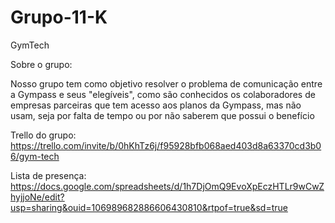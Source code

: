 # Grupo-11-K

GymTech

Sobre o grupo:

Nosso grupo tem como objetivo resolver o problema de comunicação entre a Gympass e seus "elegíveis", como são conhecidos os colaboradores de empresas parceiras que tem acesso aos planos da Gympass, mas não usam, seja por falta de tempo ou por não saberem que possui o benefício

Trello do grupo: https://trello.com/invite/b/0hKhTz6j/f95928bfb068aed403d8a63370cd3b06/gym-tech

Lista de presença: https://docs.google.com/spreadsheets/d/1h7DjOmQ9EvoXpEczHTLr9wCwZhyjjoNe/edit?usp=sharing&ouid=106989682886606430810&rtpof=true&sd=true
